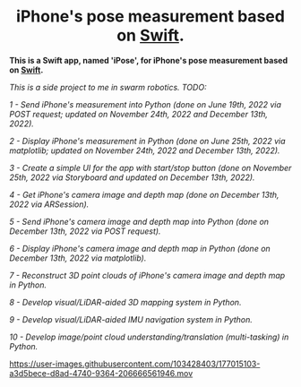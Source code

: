<div align="center">

# **iPhone's pose measurement based on [Swift](https://developer.apple.com/swift/).**

</div>

**This is a Swift app, named 'iPose', for iPhone's pose measurement based on [Swift](https://developer.apple.com/swift/).**

*This is a side project to me in swarm robotics. TODO:*

*1 - Send iPhone's measurement into Python (done on June 19th, 2022 via POST request; updated on November 24th, 2022 and December 13th, 2022).*

*2 - Display iPhone's measurement in Python (done on June 25th, 2022 via matplotlib; updated on November 24th, 2022 and December 13th, 2022).* 

*3 - Create a simple UI for the app with start/stop button (done on November 25th, 2022 via Storyboard and updated on December 13th, 2022).*

*4 - Get iPhone's camera image and depth map (done on December 13th, 2022 via ARSession).*

*5 - Send iPhone's camera image and depth map into Python (done on December 13th, 2022 via POST request).*

*6 - Display iPhone's camera image and depth map in Python (done on December 13th, 2022 via matplotlib).*

*7 - Reconstruct 3D point clouds of iPhone's camera image and depth map in Python.*

*8 - Develop visual/LiDAR-aided 3D mapping system in Python.*

*9 - Develop visual/LiDAR-aided IMU navigation system in Python.*

*10 - Develop image/point cloud understanding/translation (multi-tasking) in Python.*

https://user-images.githubusercontent.com/103428403/177015103-a3d5bece-d8ad-4740-9364-206666561946.mov
